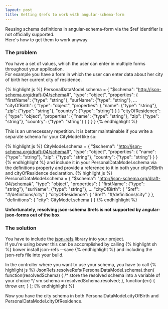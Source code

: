 ```yaml
---
layout: post
title: Getting $refs to work with angular-schema-form
---
```


<div class="message">
  Reusing schema definitions in angular-schema-form via the $ref identifier is not officially supported. <br> Here's how to get them to work anyway
</div>

### The problem

You have a set of values, which the user can enter in multiple forms throughout your application.  
For example you have a form in which the user can enter data about her city of birth her current city of residence.  

{% highlight js %}
PersonalDataModel.schema = {
  "$schema": "http://json-schema.org/draft-04/schema#",
  "type": "object",
  "properties": {
    "firstName": {"type": "string"},
    "surName": {"type": "string"},
    ...
    "cityOfBirth": { 
      "type": "object",
      "properties": {
        "name": {"type": "string"},
        "zip": {"type": "string"},
        "country": {"type": "string"}
      }
    }
    "cityOfResidence": { 
     "type": "object",
      "properties": {
         "name": {"type": "string"},
         "zip": {"type": "string"},
         "country": {"type": "string"}
      }
    }
  }
}
{% endhighlight %}

This is an unnecessary repetition. It is better maintainable if you write a separate schema for your CityModel like so:

{% highlight js %}
CityModel.schema = {
  "$schema": "http://json-schema.org/draft-04/schema#",
  "type": "object",
  "properties": {
    "name": {"type": "string"},
    "zip": {"type": "string"},
    "country": {"type": "string"}
  }
}
{% endhighlight %}
and include it in your PersonalDataModel.schema via the definitions 
property and provide a reference to it in both your cityOfBirth and cityOfResidence declaration.
{% highlight js %}
PersonalDataModel.schema = {
  "$schema": "http://json-schema.org/draft-04/schema#",
  "type": "object",
  "properties": {
    "firstName": {"type": "string"},
    "surName": {"type": "string"},
    ...
    "cityOfBirth": { "$ref": "#/definitions/city" }
    "cityOfResidence": { "$ref": "#/definitions/city" }
  },
  "definitions": {
    "city": CityModel.schema
  }
}
{% endhighlight %}

**Unfortunately, resolving json-schema $refs is not supported by angular-json-forms out of the box**

### The solution

You have to include the [json-refs](https://github.com/whitlockjc/json-refs) library into your project.  
If you're using bower this can be accomplished by calling
{% highlight sh %}
bower install json-refs --save
{% endhighlight %}
and including the json-refs file into your build.

In the controller where you want to use your schema, you have to call
{% highlight js %}
JsonRefs.resolveRefs(PersonalDataModel.schema).then(
  function(resolvedSchema) {
    /* store the resolved schema 
       into a variable of your choice */
    vm.schema = resolvedSchema.resolved;
  }, 
  function(err) {
    throw err;
  }
);
{% endhighlight %}

Now you have the city schema in both PersonalDataModel.cityOfBirth and PersonalDataModel.cityOfResidence.